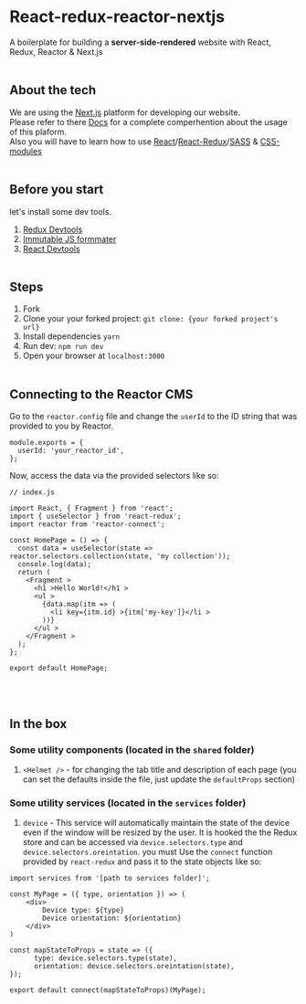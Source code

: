 # React-redux-reactor-nextjs
A boilerplate for building a **server-side-rendered** website with React, Redux, Reactor &amp; Next.js
<br/><br/>

## About the tech
We are using the [Next.js](https://nextjs.org/) platform for developing our website.<br/>
Please refer to there [Docs](https://nextjs.org/docs/getting-started) for a complete comperhention about the usage of this plaform.<br/>
Also you will have to learn how to use [React](https://reactjs.org/)/[React-Redux](https://react-redux.js.org/)/[SASS](https://sass-lang.com/) & [CSS-modules](https://github.com/css-modules/css-modules)
<br/><br/>

## Before you start
let's install some dev tools.
1. [Redux Devtools](https://chrome.google.com/webstore/detail/redux-devtools/lmhkpmbekcpmknklioeibfkpmmfibljd)
2. [Immutable JS formmater](https://chrome.google.com/webstore/detail/immutablejs-object-format/hgldghadipiblonfkkicmgcbbijnpeog)
3. [React Devtools](https://chrome.google.com/webstore/detail/react-developer-tools/fmkadmapgofadopljbjfkapdkoienihi)
<br/><br/>

## Steps
1. Fork
2. Clone your your forked project:  `git clone: {your forked project's url} `
3. Install dependencies `yarn`
4.  Run dev: `npm run dev`
5. Open your browser at `localhost:3000`
<br/><br/>

## Connecting to the Reactor CMS
Go to the `reactor.config` file and change the `userId` to the ID string that was provided to you by Reactor.
```$xslt
module.exports = {
  userId: 'your_reactor_id',
};
```
Now, access the data via the provided selectors like so:
```$xslt
// index.js

import React, { Fragment } from 'react';
import { useSelector } from 'react-redux';
import reactor from 'reactor-connect';

const HomePage = () => {
  const data = useSelector(state => reactor.selectors.collection(state, 'my collection'));
  console.log(data);
  return (
    <Fragment >
      <h1 >Hello World!</h1 >
      <ul >
        {data.map(itm => (
          <li key={itm.id} >{itm['my-key']}</li >
        ))}
      </ul >
    </Fragment >
  );
};

export default HomePage;
```
<br/><br/>

## In the box
### Some utility components (located in the `shared`  folder)
1. `<Helmet />` - for changing the tab title and description of each page (you can set the defaults inside the file, just update the `defaultProps` section)

### Some utility services (located in the `services`  folder)
1. `device` - This service will automatically maintain the state of the device even if the window will be resized by the user. It is hooked the the Redux store and can be accessed via `device.selectors.type`  and `device.selectors.oreintation`. you must Use the `connect` function provided by `react-redux` and pass it to the state objects like so:
```
import services from '[path to services folder]';

const MyPage = ({ type, orientation }) => (
	<div>
		Device type: ${type}
		Device orientation: ${orientation}
	</div>
)

const mapStateToProps = state => ({  
	  type: device.selectors.type(state),  
	  orientation: device.selectors.oreintation(state),  
});

export default connect(mapStateToProps)(MyPage);
```
